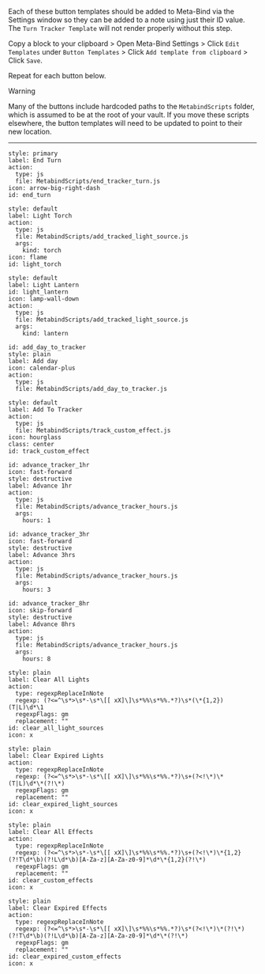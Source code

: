 Each of these button templates should be added to Meta-Bind via the Settings window so they can be added to a note using just their ID value. The `Turn Tracker Template` will not render properly without this step.

Copy a block to your clipboard > Open Meta-Bind Settings > Click `Edit Templates` under `Button Templates` > Click `Add template from clipboard` > Click `Save`.

Repeat for each button below.

> [!warning] 
> Many of the buttons include hardcoded paths to the `MetabindScripts` folder, which is assumed to be at the root of your vault. If you move these scripts elsewhere, the button templates will need to be updated to point to their new location.

---
```
style: primary
label: End Turn
action:
  type: js
  file: MetabindScripts/end_tracker_turn.js
icon: arrow-big-right-dash
id: end_turn
```

```
style: default
label: Light Torch
action:
  type: js
  file: MetabindScripts/add_tracked_light_source.js
  args:
    kind: torch
icon: flame
id: light_torch
```

```
style: default
label: Light Lantern
id: light_lantern
icon: lamp-wall-down
action:
  type: js
  file: MetabindScripts/add_tracked_light_source.js
  args:
    kind: lantern
```

```
id: add_day_to_tracker
style: plain
label: Add day
icon: calendar-plus
action:
  type: js
  file: MetabindScripts/add_day_to_tracker.js
```

```
style: default
label: Add To Tracker
action:
  type: js
  file: MetabindScripts/track_custom_effect.js
icon: hourglass
class: center
id: track_custom_effect
```

```
id: advance_tracker_1hr
icon: fast-forward
style: destructive
label: Advance 1hr
action:
  type: js
  file: MetabindScripts/advance_tracker_hours.js
  args:
    hours: 1
```

```
id: advance_tracker_3hr
icon: fast-forward
style: destructive
label: Advance 3hrs
action:
  type: js
  file: MetabindScripts/advance_tracker_hours.js
  args:
    hours: 3
```

```
id: advance_tracker_8hr
icon: skip-forward
style: destructive
label: Advance 8hrs
action:
  type: js
  file: MetabindScripts/advance_tracker_hours.js
  args:
    hours: 8
```

```
style: plain
label: Clear All Lights
action:
  type: regexpReplaceInNote
  regexp: (?<=^\s*>\s*-\s*\[[ xX]\]\s*%%\s*%%.*?)\s*(\*{1,2})(T|L)\d*\1
  regexpFlags: gm
  replacement: ""
id: clear_all_light_sources
icon: x
```

```
style: plain
label: Clear Expired Lights
action:
  type: regexpReplaceInNote
  regexp: (?<=^\s*>\s*-\s*\[[ xX]\]\s*%%\s*%%.*?)\s+(?<!\*)\*(T|L)\d*\*(?!\*)
  regexpFlags: gm
  replacement: ""
id: clear_expired_light_sources
icon: x
```

```
style: plain
label: Clear All Effects
action:
  type: regexpReplaceInNote
  regexp: (?<=^\s*>\s*-\s*\[[ xX]\]\s*%%\s*%%.*?)\s+(?<!\*)\*{1,2}(?!T\d*\b)(?!L\d*\b)[A-Za-z][A-Za-z0-9]*\d*\*{1,2}(?!\*)
  regexpFlags: gm
  replacement: ""
id: clear_custom_effects
icon: x
```

```
style: plain
label: Clear Expired Effects
action:
  type: regexpReplaceInNote
  regexp: (?<=^\s*>\s*-\s*\[[ xX]\]\s*%%\s*%%.*?)\s*(?<!\*)\*(?!\*)(?!T\d*\b)(?!L\d*\b)[A-Za-z][A-Za-z0-9]*\d*\*(?!\*)
  regexpFlags: gm
  replacement: ""
id: clear_expired_custom_effects
icon: x
```